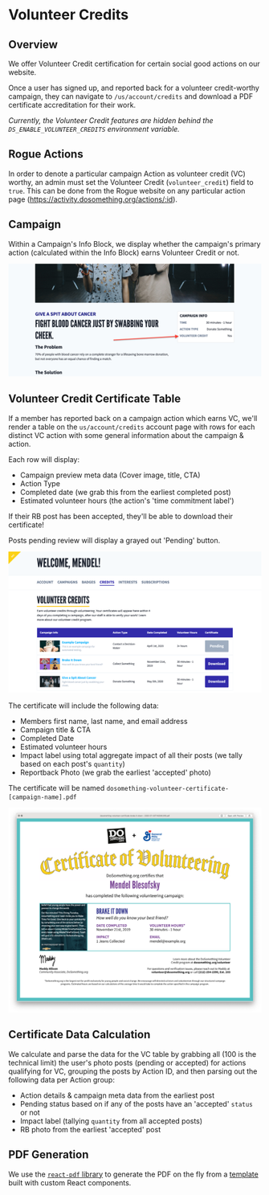 # Volunteer Credits

## Overview

We offer Volunteer Credit certification for certain social good actions on our website.

Once a user has signed up, and reported back for a volunteer credit-worthy campaign, they can navigate to `/us/account/credits` and download a PDF certificate accreditation for their work.

_Currently, the Volunteer Credit features are hidden behind the `DS_ENABLE_VOLUNTEER_CREDITS` environment variable._

## Rogue Actions

In order to denote a particular campaign Action as volunteer credit (VC) worthy, an admin must set the Volunteer Credit (`volunteer_credit`) field to `true`. This can be done from the Rogue website on any particular action page (https://activity.dosomething.org/actions/:id).

## Campaign

Within a Campaign's Info Block, we display whether the campaign's primary action (calculated within the Info Block) earns Volunteer Credit or not.

![Volunteer Credit Status Campaign Info Block](../../.gitbook/assets/vc-campaign-info-block.jpg)

## Volunteer Credit Certificate Table

If a member has reported back on a campaign action which earns VC, we'll render a table on the `us/account/credits` account page with rows for each distinct VC action with some general information about the campaign & action.

Each row will display:

- Campaign preview meta data (Cover image, title, CTA)
- Action Type
- Completed date (we grab this from the earliest completed post)
- Estimated volunteer hours (the action's 'time commitment label')

If their RB post has been accepted, they'll be able to download their certificate!

Posts pending review will display a grayed out 'Pending' button.

![Volunteer Credits Table](../../.gitbook/assets/volunteer-credits-table.png)

The certificate will include the following data:

- Members first name, last name, and email address
- Campaign title & CTA
- Completed Date
- Estimated volunteer hours
- Impact label using total aggregate impact of all their posts (we tally based on each post's `quantity`)
- Reportback Photo (we grab the earliest 'accepted' photo)

The certificate will be named `dosomething-volunteer-certificate-[campaign-name].pdf`

![Volunteer Credit Certificate](../../.gitbook/assets/volunteer-credit-certificate.png)

## Certificate Data Calculation

We calculate and parse the data for the VC table by grabbing all (100 is the technical limit) the user's photo posts (pending or accepted) for actions qualifying for VC, grouping the posts by Action ID, and then parsing out the following data per Action group:

- Action details & campaign meta data from the earliest post
- Pending status based on if any of the posts have an 'accepted' `status` or not
- Impact label (tallying `quantity` from all accepted posts)
- RB photo from the earliest 'accepted' post

## PDF Generation

We use the [`react-pdf` library](https://react-pdf.org/) to generate the PDF on the fly from a [template](https://git.io/JfcpG) built with custom React components.
